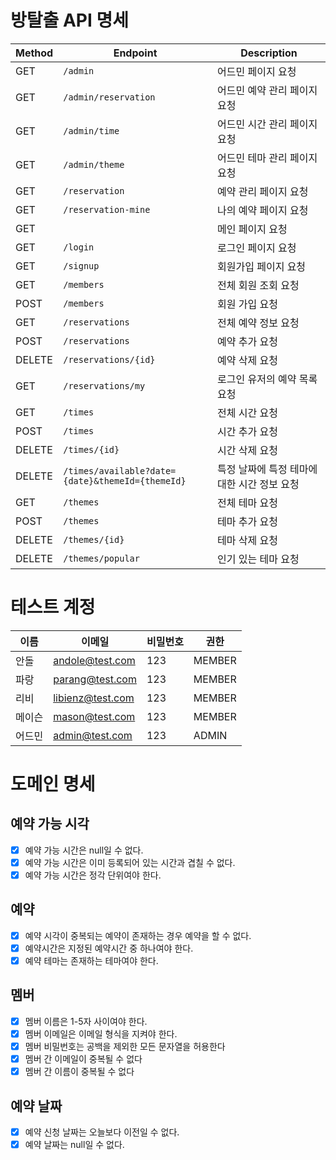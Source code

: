 # 방탈출 API 명세

| Method | Endpoint                                         | Description               |
|--------|--------------------------------------------------|---------------------------|
| GET    | `/admin`                                         | 어드민 페이지 요청                |
| GET    | `/admin/reservation`                             | 어드민 예약 관리 페이지 요청          |
| GET    | `/admin/time`                                    | 어드민 시간 관리 페이지 요청          |
| GET    | `/admin/theme`                                   | 어드민 테마 관리 페이지 요청          |
| GET    | `/reservation`                                   | 예약 관리 페이지 요청              |
| GET    | `/reservation-mine`                              | 나의 예약 페이지 요청              |
| GET    | ` `                                              | 메인 페이지 요청                 |
| GET    | `/login`                                         | 로그인 페이지 요청                |
| GET    | `/signup`                                        | 회원가입 페이지 요청               |
| GET    | `/members`                                       | 전체 회원 조회 요청               |
| POST   | `/members`                                       | 회원 가입 요청                  |
| GET    | `/reservations`                                  | 전체 예약 정보 요청               |
| POST   | `/reservations`                                  | 예약 추가 요청                  |
| DELETE | `/reservations/{id}`                             | 예약 삭제 요청                  |
| GET    | `/reservations/my`                               | 로그인 유저의 예약 목록 요청          |
| GET    | `/times`                                         | 전체 시간 요청                  |
| POST   | `/times`                                         | 시간 추가 요청                  |
| DELETE | `/times/{id}`                                    | 시간 삭제 요청                  |
| DELETE | `/times/available?date={date}&themeId={themeId}` | 특정 날짜에 특정 테마에 대한 시간 정보 요청 |
| GET    | `/themes`                                        | 전체 테마 요청                  |
| POST   | `/themes`                                        | 테마 추가 요청                  |
| DELETE | `/themes/{id}`                                   | 테마 삭제 요청                  |
| DELETE | `/themes/popular`                                | 인기 있는 테마 요청               |

# 테스트 계정

| 이름  | 이메일              | 비밀번호 | 권한     |
|-----|------------------|------|--------|
| 안돌  | andole@test.com  | 123  | MEMBER |
| 파랑  | parang@test.com  | 123  | MEMBER |
| 리비  | libienz@test.com | 123  | MEMBER |
| 메이슨 | mason@test.com   | 123  | MEMBER |
| 어드민 | admin@test.com   | 123  | ADMIN  |

# 도메인 명세

## 예약 가능 시각

- [x] 예약 가능 시간은 null일 수 없다.
- [x] 예약 가능 시간은 이미 등록되어 있는 시간과 겹칠 수 없다.
- [x] 예약 가능 시간은 정각 단위여야 한다.

## 예약

- [x] 예약 시각이 중복되는 예약이 존재하는 경우 예약을 할 수 없다.
- [x] 예약시간은 지정된 예약시간 중 하나여야 한다.
- [x] 예약 테마는 존재하는 테마여야 한다.

## 멤버

- [x] 멤버 이름은 1-5자 사이여야 한다.
- [x] 멤버 이메일은 이메일 형식을 지켜야 한다.
- [x] 멤버 비밀번호는 공백을 제외한 모든 문자열을 허용한다
- [x] 멤버 간 이메일이 중복될 수 없다
- [x] 멤버 간 이름이 중복될 수 없다

## 예약 날짜

- [x] 예약 신청 날짜는 오늘보다 이전일 수 없다.
- [x] 예약 날짜는 null일 수 없다.
